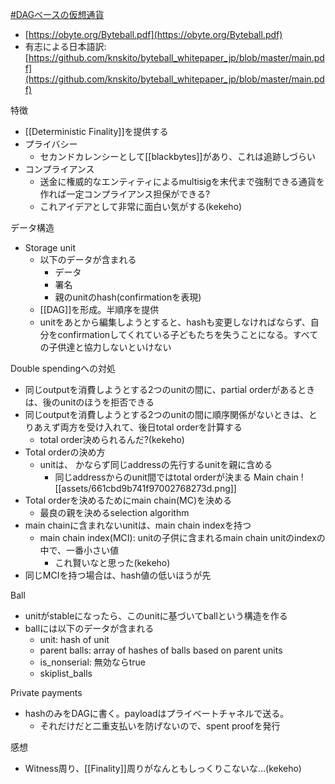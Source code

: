 [#DAGベースの仮想通貨](DAGベースの仮想通貨)

- [https://obyte.org/Byteball.pdf](https://obyte.org/Byteball.pdf)
- 有志による日本語訳: [https://github.com/knskito/byteball_whitepaper_jp/blob/master/main.pdf](https://github.com/knskito/byteball_whitepaper_jp/blob/master/main.pdf)

特徴
- [[Deterministic Finality]]を提供する
- プライバシー
	- セカンドカレンシーとして[[blackbytes]]があり、これは追跡しづらい
- コンプライアンス
	- 送金に権威的なエンティティによるmultisigを末代まで強制できる通貨を作れば一定コンプライアンス担保ができる?
	- これアイデアとして非常に面白い気がする(kekeho)

データ構造
- Storage unit
	- 以下のデータが含まれる
		- データ
		- 署名
		- 親のunitのhash(confirmationを表現)
	- [[DAG]]を形成。半順序を提供
	- unitをあとから編集しようとすると、hashも変更しなければならず、自分をconfirmationしてくれている子どもたちを失うことになる。すべての子供達と協力しないといけない

Double spendingへの対処
- 同じoutputを消費しようとする2つのunitの間に、partial orderがあるときは、後のunitのほうを拒否できる
- 同じoutputを消費しようとする2つのunitの間に順序関係がないときは、とりあえず両方を受け入れて、後日total orderを計算する
	- total order決められるんだ?(kekeho)
- Total orderの決め方
	- unitは、 かならず同じaddressの先行するunitを親に含める
		- 同じaddressからのunit間ではtotal orderが決まる
Main chain
![[assets/661cbd9b741f97002768273d.png]]
- Total orderを決めるためにmain chain(MC)を決める
	- 最良の親を決めるselection algorithm
- main chainに含まれないunitは、main chain indexを持つ
	- main chain index(MCI): unitの子供に含まれるmain chain unitのindexの中で、一番小さい値
		- これ賢いなと思った(kekeho)
- 同じMCIを持つ場合は、hash値の低いほうが先

Ball
- unitがstableになったら、このunitに基づいてballという構造を作る
- ballには以下のデータが含まれる
	- unit: hash of unit
	- parent balls: array of hashes of balls based on parent units
	- is_nonserial: 無効ならtrue
	- skiplist_balls

Private payments
- hashのみをDAGに書く。payloadはプライベートチャネルで送る。
	- それだけだと二重支払いを防げないので、spent proofを発行

感想
- Witness周り、[[Finality]]周りがなんともしっくりこないな…(kekeho)
